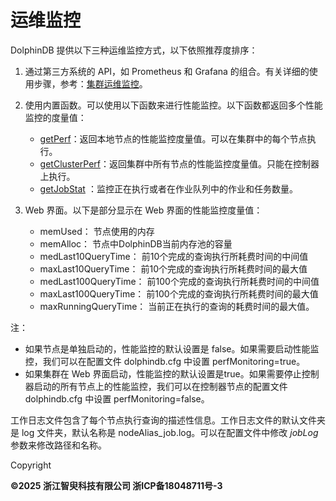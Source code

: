 # 运维监控

DolphinDB 提供以下三种运维监控方式，以下依照推荐度排序：

1. 通过第三方系统的 API，如 Prometheus 和 Grafana 的组合。有关详细的使用步骤，参考：[集群运维监控](../tutorials/cluster_monitor.html)。
2. 使用内置函数。可以使用以下函数来进行性能监控。以下函数都返回多个性能监控的度量值：

   * [getPerf](../funcs/g/getPerf.html)：返回本地节点的性能监控度量值。可以在集群中的每个节点执行。
   * [getClusterPerf](../funcs/g/getClusterPerf.html)：返回集群中所有节点的性能监控度量值。只能在控制器上执行。
   * [getJobStat](../funcs/g/getJobStat.html) ：监控正在执行或者在作业队列中的作业和任务数量。
3. Web 界面。以下是部分显示在 Web 界面的性能监控度量值：

   * memUsed： 节点使用的内存
   * memAlloc： 节点中DolphinDB当前内存池的容量
   * medLast10QueryTime： 前10个完成的查询执行所耗费时间的中间值
   * maxLast10QueryTime： 前10个完成的查询执行所耗费时间的最大值
   * medLast100QueryTime： 前100个完成的查询执行所耗费时间的中间值
   * maxLast100QueryTime： 前100个完成的查询执行所耗费时间的最大值
   * maxRunningQueryTime： 当前正在执行的查询的耗费时间的最大值。

注：

* 如果节点是单独启动的，性能监控的默认设置是 false。如果需要启动性能监控，我们可以在配置文件
  dolphindb.cfg 中设置 perfMonitoring=true。
* 如果集群在 Web
  界面启动，性能监控的默认设置是true。如果需要停止控制器启动的所有节点上的性能监控，我们可以在控制器节点的配置文件 dolphindb.cfg 中设置
  perfMonitoring=false。

工作日志文件包含了每个节点执行查询的描述性信息。工作日志文件的默认文件夹是 log 文件夹，默认名称是
nodeAlias\_job.log。可以在配置文件中修改 *jobLog* 参数来修改路径和名称。

Copyright

**©2025 浙江智臾科技有限公司 浙ICP备18048711号-3**
